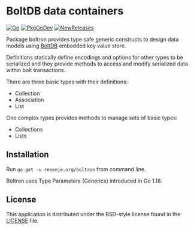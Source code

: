 # BoltDB data containers

[![Go](https://github.com/janos/boltron/workflows/Go/badge.svg)](https://github.com/janos/boltron/actions)
[![PkgGoDev](https://pkg.go.dev/badge/resenje.org/boltron)](https://pkg.go.dev/resenje.org/boltron)
[![NewReleases](https://newreleases.io/badge.svg)](https://newreleases.io/github/janos/boltron)

Package boltron provides type safe generic constructs to design data models
using [BoltDB](go.etcd.io/bbolt) embedded key value store.

Definitions statically define encodings and options for other types to be
serialized and they provide methods to access and modify serialized data
within bolt transactions.

There are three basic types with their definitions:

- Collection
- Association
- List

One complex types provides methods to manage sets of basic types:

- Collections
- Lists

## Installation

Run `go get -u resenje.org/boltron` from command line.

Boltron uses Type Parameters (Generics) introduced in Go 1.18.

## License

This application is distributed under the BSD-style license found in the [LICENSE](LICENSE) file.
